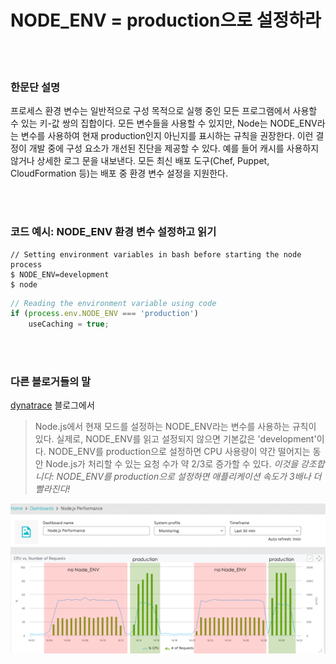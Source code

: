 # NODE_ENV = production으로 설정하라
<br/><br/>

### 한문단 설명

프로세스 환경 변수는 일반적으로 구성 목적으로 실행 중인 모든 프로그램에서 사용할 수 있는 키-값 쌍의 집합이다. 모든 변수들을 사용할 수 있지만, Node는 NODE_ENV라는 변수를 사용하여 현재 production인지 아닌지를 표시하는 규칙을 권장한다. 이런 결정이 개발 중에 구성 요소가 개선된 진단을 제공할 수 있다. 예를 들어 캐시를 사용하지 않거나 상세한 로그 문을 내보낸다. 모든 최신 배포 도구(Chef, Puppet, CloudFormation 등)는 배포 중 환경 변수 설정을 지원한다.

<br/><br/>

### 코드 예시: NODE_ENV 환경 변수 설정하고 읽기

```shell script
// Setting environment variables in bash before starting the node process
$ NODE_ENV=development
$ node
```

```javascript
// Reading the environment variable using code
if (process.env.NODE_ENV === 'production')
    useCaching = true;
```

<br/><br/>

### 다른 블로거들의 말

[dynatrace](https://www.dynatrace.com/blog/the-drastic-effects-of-omitting-node_env-in-your-express-js-applications/) 블로그에서
> Node.js에서 현재 모드를 설정하는 NODE_ENV라는 변수를 사용하는 규칙이 있다.  실제로, NODE_ENV를 읽고 설정되지 않으면 기본값은 'development'이다. NODE_ENV를 production으로 설정하면 CPU 사용량이 약간 떨어지는 동안 Node.js가 처리할 수 있는 요청 수가 약 2/3로 증가할 수 있다. *이것을 강조합니다: NODE_ENV를 production으로 설정하면 애플리케이션 속도가 3배나 더 빨라진다!*

![NODE_ENV=production](/assets/images/setnodeenv1.png "NODE_ENV=production")

<br/><br/>
